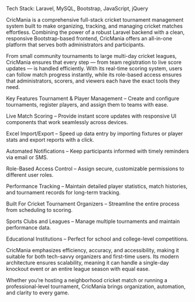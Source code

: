 Tech Stack: Laravel, MySQL, Bootstrap, JavaScript, jQuery

CricMania is a comprehensive full-stack cricket tournament management system built to make organizing, tracking, and managing cricket matches effortless. Combining the power of a robust Laravel backend with a clean, responsive Bootstrap-based frontend, CricMania offers an all-in-one platform that serves both administrators and participants.

From small community tournaments to large multi-day cricket leagues, CricMania ensures that every step — from team registration to live score updates — is handled efficiently. With its real-time scoring system, users can follow match progress instantly, while its role-based access ensures that administrators, scorers, and viewers each have the exact tools they need.

Key Features
Tournament & Player Management – Create and configure tournaments, register players, and assign them to teams with ease.

Live Match Scoring – Provide instant score updates with responsive UI components that work seamlessly across devices.

Excel Import/Export – Speed up data entry by importing fixtures or player stats and export reports with a click.

Automated Notifications – Keep participants informed with timely reminders via email or SMS.

Role-Based Access Control – Assign secure, customizable permissions to different user roles.

Performance Tracking – Maintain detailed player statistics, match histories, and tournament records for long-term tracking.

Built For
Cricket Tournament Organizers – Streamline the entire process from scheduling to scoring.

Sports Clubs and Leagues – Manage multiple tournaments and maintain performance data.

Educational Institutions – Perfect for school and college-level competitions.

CricMania emphasizes efficiency, accuracy, and accessibility, making it suitable for both tech-savvy organizers and first-time users. Its modern architecture ensures scalability, meaning it can handle a single-day knockout event or an entire league season with equal ease.

Whether you’re hosting a neighborhood cricket match or running a professional-level tournament, CricMania brings organization, automation, and clarity to every game.
